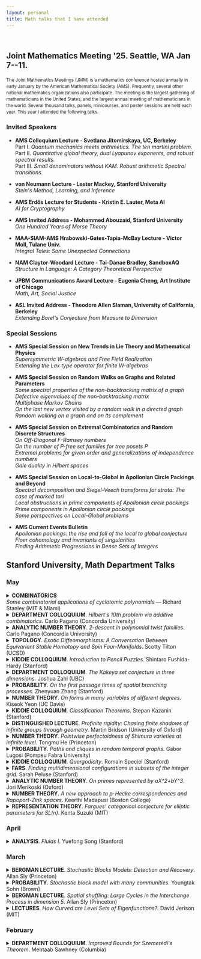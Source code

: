 ```yaml
---
layout: personal
title: Math talks that I have attended
---
```

<br>

## Joint Mathematics Meeting '25. Seattle, WA Jan 7--11.
<small>The Joint Mathematics Meetings (JMM) is a mathematics conference hosted annually in early January by the American Mathematical Society (AMS). Frequently, several other national mathematics organizations also participate. The meeting is the largest gathering of mathematicians in the United States, and the largest annual meeting of mathematicians in the world. Several thousand talks, panels, minicourses, and poster sessions are held each year. This year I attended the following talks. </small>

### Invited Speakers

- **AMS Colloquium Lecture - Svetlana Jitomirskaya, UC, Berkeley** <br>
Part I. *Quantum mechanics meets arithmetics. The ten martini problem.* <br>
Part II. *Quantitative global theory, dual Lyapunov exponents, and robust spectral results.* <br>
Part III. *Small denominators without KAM. Robust arithmetic Spectral transitions.* <br>

- **von Neumann Lecture - Lester Mackey, Stanford University** <br>
*Stein's Method, Learning, and Inference*

- **AMS Erdős Lecture for Students - Kristin E. Lauter, Meta AI** <br>
*AI for Cryptography*

- **AMS Invited Address - Mohammed Abouzaid, Stanford University** <br>
_One Hundred Years of Morse Theory_

- **MAA-SIAM-AMS Hrabowski-Gates-Tapia-McBay Lecture - Victor Moll, Tulane Univ.** <br>
_Integral Tales: Some Unexpected Connections_

- **NAM Claytor-Woodard Lecture - Tai-Danae Bradley, SandboxAQ** <br>
_Structure in Language: A Category Theoretical Perspective_

- **JPBM Communications Award Lecture - Eugenia Cheng, Art Institute of Chicago** <br>
_Math, Art, Social Justice_

- **ASL Invited Address - Theodore Allen Slaman, University of California, Berkeley** <br>
_Extending Borel's Conjecture from Measure to Dimension_

### Special Sessions

- **AMS Special Session on New Trends in Lie Theory and Mathematical Physics** <br>
_Supersymmetric W-algebras and Free Field Realization_ <br>
_Extending the Lax type operator for finite W-algebras_ 

- **AMS Special Session on Random Walks on Graphs and Related Parameters** <br>
_Some spectral properties of the non-backtracking matrix of a graph_ <br> 
_Defective eigenvalues of the non-backtracking matrix_ <br> 
_Multiphase Markov Chains_ <br>
_On the last new vertex visited by a random walk in a directed graph_ <br>
_Random walking on a graph and on its complement_ 

- **AMS Special Session on Extremal Combinatorics and Random Discrete Structures** <br>
_On Off-Diagonal F-Ramsey numbers_ <br>
_On the number of P-free set families for tree posets P_ <br>
_Extremal problems for given order and generalizations of independence numbers_ <br>
_Gale duality in Hilbert spaces_

- **AMS Special Session on Local-to-Global in Apollonian Circle Packings and Beyond** <br>
_Spectral decomposition and Siegel-Veech transforms for strata: The case of marked tori_ <br>
_Local obstructions in prime components of Apollonian circle packings_ <br>
_Prime components in Apollonian circle packings_ <br>
_Some perspectives on Local-Global problems_

- **AMS Current Events Bulletin** <br>
_Apollonian packings: the rise and fall of the local to global conjecture_ <br>
_Floer cohomology and invariants of singularities_ <br>
_Finding Arithmetic Progressions in Dense Sets of Integers_

## Stanford University, Math Department Talks
### May

<details>
  <summary><b>COMBINATORICS</b><br><i>Some combinatorial applications of cyclotomic polynomials</i> &mdash; Richard Stanley (MIT & Miami)</summary>
  <small><img src="images/05-29a.png" alt="May 29"></small>
</details>

<details>
  <summary><b>DEPARTMENT COLLOQUIUM</b>. <i>Hilbert's 10th problem via additive combinatorics</i>. Carlo Pagano (Concordia University)</summary>
  <small><img src="images/05-29b.png" alt="May 29"></small>
</details>

<details>
  <summary><b>ANALYTIC NUMBER THEORY</b>. <i>2-descent in polynomial twist families</i>. Carlo Pagano (Concordia University)</summary>
  <small><img src="images/05-28.png" alt="May 28"></small>
</details>

<details>
  <summary><b>TOPOLOGY</b>. <i>Exotic Diffeomorphisms: A Conversation Between Equivariant Stable Homotopy and Spin Four-Manifolds</i>. Scotty Tilton (UCSD)</summary>
  <small><img src="images/05-27.png" alt="May 27"></small>
</details>

<details>
  <summary><b>KIDDIE COLLOQUIUM</b>. <i>Introduction to Pencil Puzzles</i>. Shintaro Fushida-Hardy (Stanford)</summary>
  <small><img src="images/05-22a.png" alt="May 22"></small>
</details>

<details>
  <summary><b>DEPARTMENT COLLOQUIUM</b>. <i>The Kakeya set conjecture in three dimensions</i>. Joshua Zahl (UBC)</summary>
  <small><img src="images/05-22b.png" alt="May 22"></small>
</details>

<details>
  <summary><b>PROBABILITY</b>. <i>On the first passage times of spatial branching processes</i>. Zhenyuan Zhang (Stanford)</summary>
  <small><img src="images/05-19b.png" alt="May 19"></small>
</details>

<details>
  <summary><b>NUMBER THEORY</b>. <i>On forms in many variables of different degrees</i>. Kiseok Yeon (UC Davis)</summary>
  <small><img src="images/05-19a.png" alt="May 19"></small>
</details>

<details>
  <summary><b>KIDDIE COLLOQUIUM</b>. <i>Classification Theorems</i>. Stepan Kazanin (Stanford)</summary>
  <small><img src="images/05-15a.png" alt="May 15"></small>
</details>

<details>
  <summary><b>DISTINGUISHED LECTURE</b>. <i>Profinite rigidity: Chasing finite shadows of infinite groups through geometry</i>.  Martin Bridson (University of Oxford)</summary>
  <small><img src="images/05-15b.png" alt="May 15"></small>
</details>

<details>
  <summary><b>NUMBER THEORY</b>. <i>Pointwise perfectoidness of Shimura varieties at infinite level</i>. Tongmu He (Princeton)</summary>
  <small><img src="images/05-12a.png" alt="May 12"></small>
</details>

<details>
  <summary><b>PROBABILITY</b>. <i>Paths and cliques in random temporal graphs</i>. Gabor Lugosi (Pompeu Fabra University)</summary>
  <small><img src="images/05-12b.png" alt="May 12"></small>
</details>

<details>
  <summary><b>KIDDIE COLLOQUIUM</b>. <i>Quergodicity</i>. Romain Speciel (Stanford)</summary>
  <small><img src="images/05-08a.png" alt="May 8"></small>
</details>

<details>
  <summary><b>FARS</b>. <i>Finding multidimensional configurations in subsets of the integer grid</i>. Sarah Peluse (Stanford)</summary>
  <small><img src="images/05-08b.png" alt="May 8"></small>
</details>

<details>
  <summary><b>ANALYTIC NUMBER THEORY</b>. <i>On primes represented by aX^2+bY^3</i>. Jori Merikoski (Oxford)</summary>
  <small><img src="images/05-07.png" alt="May 7"></small>
</details>

<details>
  <summary><b>NUMBER THEORY</b>. <i>A new approach to p-Hecke correspondences and Rapoport-Zink spaces</i>. Keerthi Madapusi (Boston College)</summary>
  <small><img src="images/05-05.png" alt="May 5"></small>
</details>

<details>
  <summary><b>REPRESENTATION THEORY</b>. <i>Fargues' categorical conjecture for elliptic parameters for SL(n)</i>. Kenta Suzuki (MIT)</summary>
  <small><img src="images/05-1.png" alt="May 1"></small>
</details>

### April

<details>
  <summary><b>ANALYSIS</b>. <i>Fluids I</i>. Yuefong Song (Stanford)</summary>
  <small><img src="images/04-04.png" alt="Apr 4"></small>
</details>

### March

<details>
  <summary><b>BERGMAN LECTURE</b>. <i>Stochastic Blocks Models: Detection and Recovery</i>. Allan Sly (Princeton)</summary>
  <small><img src="images/03-17.png" alt="Mar 17"></small>
</details>

<details>
  <summary><b>PROBABILITY</b>. <i>Stochastic block model with many communities</i>. Youngtak Sohn (Brown)</summary>
  <small><img src="images/03-31.png" alt="Mar 31"></small>
</details>

<details>
  <summary><b>BERGMAN LECTURE</b>. <i>Spatial shuffling: Large Cycles in the Interchange ​Process in dimension 5</i>. Allan Sly (Princeton)</summary>
  <small><img src="images/03-13.png" alt="Mar 13"></small>
</details>

<details>
  <summary><b>LECTURES</b>. <i>How Curved are Level Sets of Eigenfunctions?</i>. David Jerison (MIT)</summary>
  <small><img src="images/03-04.png" alt="Mar 4"></small>
</details>

### February

<details>
  <summary><b>DEPARTMENT COLLOQUIUM</b>. <i>Improved Bounds for Szemerédi's Theorem</i>. Mehtaab Sawhney (Columbia)</summary>
  <small><img src="images/02-27.png" alt="Feb 27"></small>
</details>
 


